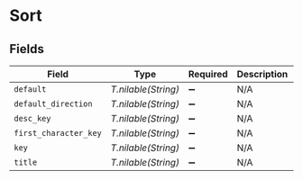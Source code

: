 # Sort


## Fields

| Field                              | Type                               | Required                           | Description                        | Example                            |
| ---------------------------------- | ---------------------------------- | ---------------------------------- | ---------------------------------- | ---------------------------------- |
| `default`                          | *T.nilable(String)*                | :heavy_minus_sign:                 | N/A                                | asc                                |
| `default_direction`                | *T.nilable(String)*                | :heavy_minus_sign:                 | N/A                                | desc                               |
| `desc_key`                         | *T.nilable(String)*                | :heavy_minus_sign:                 | N/A                                | random:desc                        |
| `first_character_key`              | *T.nilable(String)*                | :heavy_minus_sign:                 | N/A                                | /library/sections/1/firstCharacter |
| `key`                              | *T.nilable(String)*                | :heavy_minus_sign:                 | N/A                                | random                             |
| `title`                            | *T.nilable(String)*                | :heavy_minus_sign:                 | N/A                                | Randomly                           |